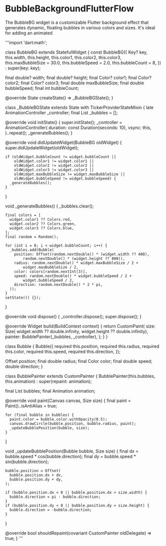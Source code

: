 # BubbleBackgroundFlutterFlow
The BubbleBG widget is a customizable Flutter background effect that generates dynamic, floating bubbles in various colors and sizes. It's ideal for adding an animated

'''import 'dart:math';

class BubbleBG extends StatefulWidget {
  const BubbleBG({
    Key? key,
    this.width,
    this.height,
    this.color1,
    this.color2,
    this.color3,
    this.maxBubbleSize = 30.0,
    this.bubbleSpeed = 2.0,
    this.bubbleCount = 8,
  }) : super(key: key);

  final double? width;
  final double? height;
  final Color? color1;
  final Color? color2;
  final Color? color3;
  final double maxBubbleSize;
  final double bubbleSpeed;
  final int bubbleCount;

  @override
  State<BubbleBG> createState() => _BubbleBGState();
}

class _BubbleBGState extends State<BubbleBG> with TickerProviderStateMixin {
  late AnimationController _controller;
  final List<Bubble> _bubbles = [];

  @override
  void initState() {
    super.initState();
    _controller = AnimationController(
      duration: const Duration(seconds: 10),
      vsync: this,
    )..repeat();
    _generateBubbles();
  }

  @override
  void didUpdateWidget(BubbleBG oldWidget) {
    super.didUpdateWidget(oldWidget);

    if (oldWidget.bubbleCount != widget.bubbleCount ||
        oldWidget.color1 != widget.color1 ||
        oldWidget.color2 != widget.color2 ||
        oldWidget.color3 != widget.color3 ||
        oldWidget.maxBubbleSize != widget.maxBubbleSize ||
        oldWidget.bubbleSpeed != widget.bubbleSpeed) {
      _generateBubbles();
    }
  }

  void _generateBubbles() {
    _bubbles.clear();

    final colors = [
      widget.color1 ?? Colors.red,
      widget.color2 ?? Colors.green,
      widget.color3 ?? Colors.blue,
    ];
    final random = Random();

    for (int i = 0; i < widget.bubbleCount; i++) {
      _bubbles.add(Bubble(
        position: Offset(random.nextDouble() * (widget.width ?? 400),
            random.nextDouble() * (widget.height ?? 800)),
        radius: random.nextDouble() * widget.maxBubbleSize / 2 +
            widget.maxBubbleSize / 2,
        color: colors[random.nextInt(3)],
        speed: random.nextDouble() * widget.bubbleSpeed / 2 +
            widget.bubbleSpeed / 2,
        direction: random.nextDouble() * 2 * pi,
      ));
    }
    setState(() {});
  }

  @override
  void dispose() {
    _controller.dispose();
    super.dispose();
  }

  @override
  Widget build(BuildContext context) {
    return CustomPaint(
      size: Size(
          widget.width ?? double.infinity, widget.height ?? double.infinity),
      painter: BubblePainter(_bubbles, _controller),
    );
  }
}

class Bubble {
  Bubble({
    required this.position,
    required this.radius,
    required this.color,
    required this.speed,
    required this.direction,
  });

  Offset position;
  final double radius;
  final Color color;
  final double speed;
  double direction;
}

class BubblePainter extends CustomPainter {
  BubblePainter(this.bubbles, this.animation) : super(repaint: animation);

  final List<Bubble> bubbles;
  final Animation<double> animation;

  @override
  void paint(Canvas canvas, Size size) {
    final paint = Paint()..isAntiAlias = true;

    for (final bubble in bubbles) {
      paint.color = bubble.color.withOpacity(0.5);
      canvas.drawCircle(bubble.position, bubble.radius, paint);
      _updateBubblePosition(bubble, size);
    }
  }

  void _updateBubblePosition(Bubble bubble, Size size) {
    final dx = bubble.speed * cos(bubble.direction);
    final dy = bubble.speed * sin(bubble.direction);

    bubble.position = Offset(
      bubble.position.dx + dx,
      bubble.position.dy + dy,
    );

    if (bubble.position.dx < 0 || bubble.position.dx > size.width) {
      bubble.direction = pi - bubble.direction;
    }
    if (bubble.position.dy < 0 || bubble.position.dy > size.height) {
      bubble.direction = -bubble.direction;
    }
  }

  @override
  bool shouldRepaint(covariant CustomPainter oldDelegate) => true;
}
'''

